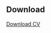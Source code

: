 ## Download

<a href="/assets/pdf/resume.pdf" target="_blank"><i class="fa fa-download"></i> Download CV</a>